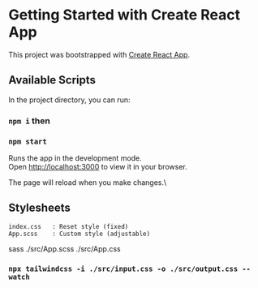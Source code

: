 # Getting Started with Create React App

This project was bootstrapped with [Create React App](https://github.com/facebook/create-react-app).

## Available Scripts

In the project directory, you can run:

### `npm i` then

### `npm start`

Runs the app in the development mode.\
Open [http://localhost:3000](http://localhost:3000) to view it in your browser.

The page will reload when you make changes.\

## Stylesheets

    index.css   : Reset style (fixed)
    App.scss    : Custom style (adjustable)


sass ./src/App.scss ./src/App.css
### `npx tailwindcss -i ./src/input.css -o ./src/output.css --watch`
